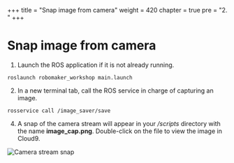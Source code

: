 +++
title = "Snap image from camera"
weight = 420
chapter = true
pre = "2. "
+++

# Snap image from camera

1. Launch the ROS application if it is not already running.

```
roslaunch robomaker_workshop main.launch
```

2. In a new terminal tab, call the ROS service in charge of capturing an image.

```
rosservice call /image_saver/save
```

4. A snap of the camera stream will appear in your _/scripts_ directory with the name **image_cap.png**. Double-click on the file to view the image in Cloud9.

![Camera stream snap](/stream-snap.png?classes=border)
